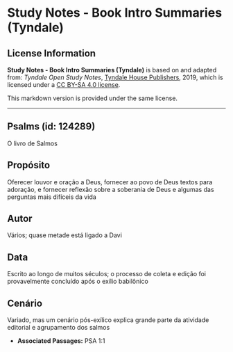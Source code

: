 # Study Notes - Book Intro Summaries (Tyndale)

## License Information

**Study Notes - Book Intro Summaries (Tyndale)** is based on and adapted from: _Tyndale Open Study Notes_, [Tyndale House Publishers](https://tyndaleopenresources.com/), 2019, which is licensed under a [CC BY-SA 4.0 license](https://creativecommons.org/licenses/by-sa/4.0/legalcode.en).

This markdown version is provided under the same license.



--------------------------------

## Psalms (id: 124289)

O livro de Salmos

Propósito
---------

Oferecer louvor e oração a Deus, fornecer ao povo de Deus textos para adoração, e fornecer reflexão sobre a soberania de Deus e algumas das perguntas mais difíceis da vida

Autor
-----

Vários; quase metade está ligado a Davi

Data
----

Escrito ao longo de muitos séculos; o processo de coleta e edição foi provavelmente concluído após o exílio babilônico

Cenário
-------

Variado, mas um cenário pós\-exílico explica grande parte da atividade editorial e agrupamento dos salmos

* **Associated Passages:** PSA 1:1

